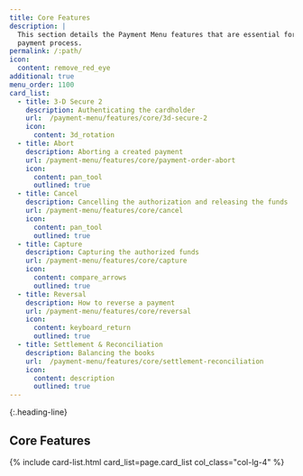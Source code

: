 ```yaml
---
title: Core Features
description: |
  This section details the Payment Menu features that are essential for the
  payment process.
permalink: /:path/
icon:
  content: remove_red_eye
additional: true
menu_order: 1100
card_list:
  - title: 3-D Secure 2
    description: Authenticating the cardholder
    url:  /payment-menu/features/core/3d-secure-2
    icon:
      content: 3d_rotation
  - title: Abort
    description: Aborting a created payment
    url: /payment-menu/features/core/payment-order-abort
    icon:
      content: pan_tool
      outlined: true
  - title: Cancel
    description: Cancelling the authorization and releasing the funds
    url: /payment-menu/features/core/cancel
    icon:
      content: pan_tool
      outlined: true
  - title: Capture
    description: Capturing the authorized funds
    url: /payment-menu/features/core/capture
    icon:
      content: compare_arrows
      outlined: true
  - title: Reversal
    description: How to reverse a payment
    url: /payment-menu/features/core/reversal
    icon:
      content: keyboard_return
      outlined: true
  - title: Settlement & Reconciliation
    description: Balancing the books
    url:  /payment-menu/features/core/settlement-reconciliation
    icon:
      content: description
      outlined: true
---
```


{:.heading-line}

## Core Features

{% include card-list.html card_list=page.card_list
    col_class="col-lg-4" %}
